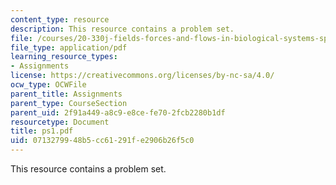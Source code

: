 ```yaml
---
content_type: resource
description: This resource contains a problem set.
file: /courses/20-330j-fields-forces-and-flows-in-biological-systems-spring-2007/0713279948b5cc61291fe2906b26f5c0_ps1.pdf
file_type: application/pdf
learning_resource_types:
- Assignments
license: https://creativecommons.org/licenses/by-nc-sa/4.0/
ocw_type: OCWFile
parent_title: Assignments
parent_type: CourseSection
parent_uid: 2f91a449-a8c9-e8ce-fe70-2fcb2280b1df
resourcetype: Document
title: ps1.pdf
uid: 07132799-48b5-cc61-291f-e2906b26f5c0
---
```

This resource contains a problem set.